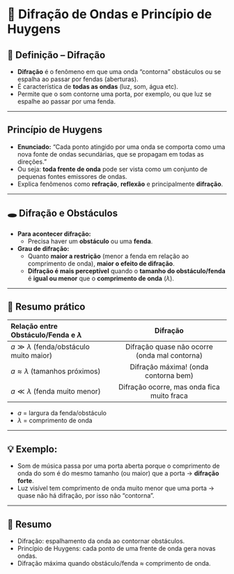 # 🌊 Difração de Ondas e Princípio de Huygens

## 🔔 Definição – Difração

- **Difração** é o fenômeno em que uma onda “contorna” obstáculos ou se espalha ao passar por fendas (aberturas).
- É característica de **todas as ondas** (luz, som, água etc).
- Permite que o som contorne uma porta, por exemplo, ou que luz se espalhe ao passar por uma fenda.

---

##  Princípio de Huygens

- **Enunciado:** “Cada ponto atingido por uma onda se comporta como uma nova fonte de ondas secundárias, que se propagam em todas as direções.”
- Ou seja: **toda frente de onda** pode ser vista como um conjunto de pequenas fontes emissores de ondas.
- Explica fenômenos como **refração**, **reflexão** e principalmente **difração**.

---

## 🕳️ Difração e Obstáculos

- **Para acontecer difração:**  
  - Precisa haver um **obstáculo** ou uma **fenda**.
- **Grau de difração:**  
  - Quanto **maior a restrição** (menor a fenda em relação ao comprimento de onda), **maior o efeito de difração**.
  - **Difração é mais perceptível** quando o **tamanho do obstáculo/fenda** é **igual ou menor** que o **comprimento de onda** ($\lambda$).

---

## 📏 Resumo prático

| Relação entre Obstáculo/Fenda e $\lambda$ | Difração |
|:------------------------------------------|:--------:|
| $a \gg \lambda$ (fenda/obstáculo muito maior) | Difração quase não ocorre (onda mal contorna) |
| $a \approx \lambda$ (tamanhos próximos)   | Difração máxima! (onda contorna bem) |
| $a \ll \lambda$ (fenda muito menor)       | Difração ocorre, mas onda fica muito fraca |

- $a$ = largura da fenda/obstáculo  
- $\lambda$ = comprimento de onda

---

## 💡 Exemplo:

- Som de música passa por uma porta aberta porque o comprimento de onda do som é do mesmo tamanho (ou maior) que a porta → **difração forte**.
- Luz visível tem comprimento de onda muito menor que uma porta → quase não há difração, por isso não “contorna”.

---

## 📝 Resumo

- Difração: espalhamento da onda ao contornar obstáculos.
- Princípio de Huygens: cada ponto de uma frente de onda gera novas ondas.
- Difração máxima quando obstáculo/fenda ≈ comprimento de onda.
